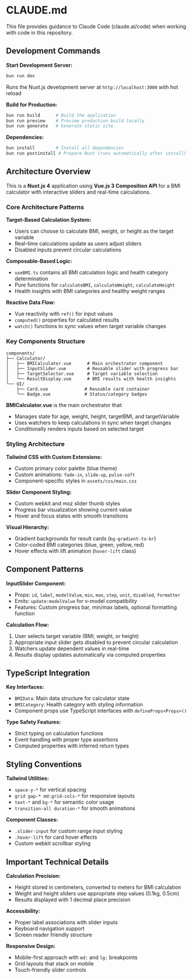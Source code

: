 # CLAUDE.md

This file provides guidance to Claude Code (claude.ai/code) when working with code in this repository.

## Development Commands

**Start Development Server:**
```bash
bun run dev
```
Runs the Nuxt.js development server at `http://localhost:3000` with hot reload

**Build for Production:**
```bash
bun run build      # Build the application
bun run preview    # Preview production build locally
bun run generate   # Generate static site
```

**Dependencies:**
```bash
bun install        # Install all dependencies
bun run postinstall # Prepare Nuxt (runs automatically after install)
```

## Architecture Overview

This is a **Nuxt.js 4** application using **Vue.js 3 Composition API** for a BMI calculator with interactive sliders and real-time calculations.

### Core Architecture Patterns

**Target-Based Calculation System:**
- Users can choose to calculate BMI, weight, or height as the target variable
- Real-time calculations update as users adjust sliders
- Disabled inputs prevent circular calculations

**Composable-Based Logic:**
- `useBMI.ts` contains all BMI calculation logic and health category determination
- Pure functions for `calculateBMI`, `calculateWeight`, `calculateHeight`
- Health insights with BMI categories and healthy weight ranges

**Reactive Data Flow:**
- Vue reactivity with `ref()` for input values
- `computed()` properties for calculated results
- `watch()` functions to sync values when target variable changes

### Key Components Structure

```
components/
├── Calculator/
│   ├── BMICalculator.vue      # Main orchestrator component
│   ├── InputSlider.vue        # Reusable slider with progress bar
│   ├── TargetSelector.vue     # Target variable selection
│   └── ResultDisplay.vue      # BMI results with health insights
└── UI/
    ├── Card.vue              # Reusable card container
    └── Badge.vue             # Status/category badges
```

**BMICalculator.vue** is the main orchestrator that:
- Manages state for age, weight, height, targetBMI, and targetVariable
- Uses watchers to keep calculations in sync when target changes
- Conditionally renders inputs based on selected target

### Styling Architecture

**Tailwind CSS with Custom Extensions:**
- Custom primary color palette (blue theme)
- Custom animations: `fade-in`, `slide-up`, `pulse-soft`
- Component-specific styles in `assets/css/main.css`

**Slider Component Styling:**
- Custom webkit and moz slider thumb styles
- Progress bar visualization showing current value
- Hover and focus states with smooth transitions

**Visual Hierarchy:**
- Gradient backgrounds for result cards (`bg-gradient-to-br`)
- Color-coded BMI categories (blue, green, yellow, red)
- Hover effects with lift animation (`hover-lift` class)

## Component Patterns

**InputSlider Component:**
- Props: `id`, `label`, `modelValue`, `min`, `max`, `step`, `unit`, `disabled`, `formatter`
- Emits: `update:modelValue` for v-model compatibility
- Features: Custom progress bar, min/max labels, optional formatting function

**Calculation Flow:**
1. User selects target variable (BMI, weight, or height)
2. Appropriate input slider gets disabled to prevent circular calculation
3. Watchers update dependent values in real-time
4. Results display updates automatically via computed properties

## TypeScript Integration

**Key Interfaces:**
- `BMIData`: Main data structure for calculator state
- `BMICategory`: Health category with styling information
- Component props use TypeScript interfaces with `defineProps<Props>()`

**Type Safety Features:**
- Strict typing on calculation functions
- Event handling with proper type assertions
- Computed properties with inferred return types

## Styling Conventions

**Tailwind Utilities:**
- `space-y-*` for vertical spacing
- `grid gap-* md:grid-cols-*` for responsive layouts  
- `text-*` and `bg-*` for semantic color usage
- `transition-all duration-*` for smooth animations

**Component Classes:**
- `.slider-input` for custom range input styling
- `.hover-lift` for card hover effects
- Custom webkit scrollbar styling

## Important Technical Details

**Calculation Precision:**
- Height stored in centimeters, converted to meters for BMI calculation
- Weight and height sliders use appropriate step values (0.1kg, 0.5cm)
- Results displayed with 1 decimal place precision

**Accessibility:**
- Proper label associations with slider inputs
- Keyboard navigation support
- Screen reader friendly structure

**Responsive Design:**
- Mobile-first approach with `md:` and `lg:` breakpoints
- Grid layouts that stack on mobile
- Touch-friendly slider controls